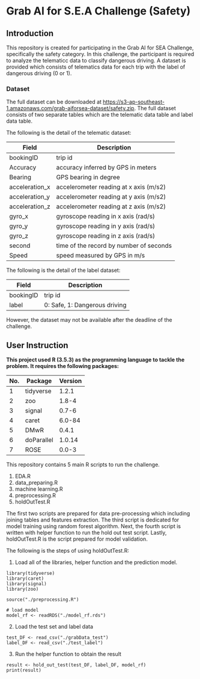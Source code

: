 # Grab AI for S.E.A Challenge (Safety)

## Introduction
This repository is created for participating in the Grab AI for SEA Challenge, specifically the safety category. In this challenge, the participant is required to analyze the telematicc data to classify dangerous driving. A dataset is provided which consists of telematics data for each trip with the label of dangerous driving (0 or 1).

### Dataset
The full dataset can be downloaded at https://s3-ap-southeast-1.amazonaws.com/grab-aiforsea-dataset/safety.zip. The full dataset consists of two separate tables which are the telematic data table and label data table.

The following is the detail of the telematic dataset:

| Field | Description |
| --- | --- |
| bookingID | trip id |
| Accuracy | accuracy inferred by GPS in meters |
| Bearing |GPS bearing in degree |
| acceleration_x | accelerometer reading at x axis (m/s2) |
| acceleration_y | accelerometer reading at y axis (m/s2) |
| acceleration_z | accelerometer reading at z axis (m/s2) |
| gyro_x | gyroscope reading in x axis (rad/s) |
| gyro_y | gyroscope reading in y axis (rad/s) |
| gyro_z | gyroscope reading in z axis (rad/s) |
| second | time of the record by number of seconds |
| Speed | speed measured by GPS in m/s |

The following is the detail of the label dataset:

| Field | Description |
| --- | --- |
| bookingID | trip id |
| label | 0: Safe, 1: Dangerous driving |

However, the dataset may not be available after the deadline of the challenge.

## User Instruction

**This project used R (3.5.3) as the programming language to tackle the problem. It requires the following packages:**

| No. | Package | Version |
| --- | --- | --- |
| 1 | tidyverse | 1.2.1 |
| 2 | zoo | 1.8-4 |
| 3 | signal | 0.7-6 |
| 4 | caret | 6.0-84 |
| 5 | DMwR | 0.4.1 |
| 6 | doParallel | 1.0.14 |
| 7 | ROSE | 0.0-3

This repository contains 5 main R scripts to run the challenge.

1. EDA.R
2. data_preparing.R
3. machine learning.R
4. preprocessing.R
5. holdOutTest.R

The first two scripts are prepared for data pre-processing which including joining tables and features extraction. The third script is dedicated for model training using random forest algorithm. Next, the fourth script is written with helper function to run the hold out test script. Lastly, holdOutTest.R is the script prepared for model validation.

The following is the steps of using holdOutTest.R:
1. Load all of the libraries, helper function and the prediction model.
```
library(tidyverse)
library(caret)
library(signal)
library(zoo)

source("./preprocessing.R")

# load model
model_rf <- readRDS("./model_rf.rds")
```
2. Load the test set and label data
```
test_DF <- read_csv("./grabData_test")
label_DF <- read_csv("./test_label")
```
3. Run the helper function to obtain the result
```
result <- hold_out_test(test_DF, label_DF, model_rf)
print(result)
```









